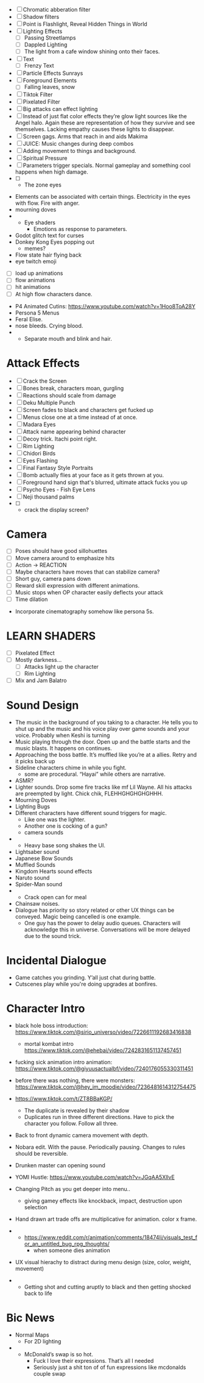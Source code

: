 - [ ] Chromatic abberation filter 
- [ ] Shadow filters
- [ ] Point is Flashlight, Reveal Hidden Things in World
- [ ] Lighting Effects
	- [ ] Passing Streetlamps
	- [ ] Dappled Lighting
	- [ ] The light from a cafe window shining onto their faces.
- [ ] Text
	- [ ] Frenzy Text
- [ ] Particle Effects Sunrays
- [ ] Foreground Elements
	- [ ] Falling leaves, snow
- [ ] Tiktok Filter
- [ ] Pixelated Filter
- [ ] Big attacks can effect lighting
- [ ] Instead of just flat color effects they’re glow light sources like the Angel halo. Again these are representation of how they survive and see themselves. Lacking empathy causes these lights to disappear. 
- [ ] Screen gags. Arms that reach in and aids Makima
- [ ] JUICE: Music changes during deep combos
- [ ] Adding movement to things and background. 
 - [ ] Spiritual Pressure
 - [ ] Parameters trigger specials. Normal gameplay and something cool happens when high damage. 
 - [ ] - The zone eyes
- Elements can be associated with certain things. Electricity in the eyes with flow. Fire with anger.
- mourning doves
- - Eye shaders 
	-  Emotions as response to parameters. 
- Godot glitch text for curses
- Donkey Kong Eyes popping out
	- memes?
- Flow state hair flying back
- eye twitch emoji
- [ ] load up animations
- [ ] flow animations
- [ ] hit animations
- [ ] At high flow characters dance. 
- P4 Animated Cutins:  https://www.youtube.com/watch?v=1Hoo8ToA28Y
- Persona 5 Menus
- Feral Elise. 
- nose bleeds. Crying blood.
- - Separate mouth and blink and hair.


# Attack Effects
- [ ] Crack the Screen
- [ ] Bones break, characters moan, gurgling
- [ ] Reactions should scale from damage
- [ ] Deku Multiple Punch
- [ ] Screen fades to black and characters get fucked up
- [ ] Menus close one at a time instead of at once.
- [ ] Madara Eyes
- [ ] Attack name appearing behind character
- [ ] Decoy trick. Itachi point right. 
- [ ] Rim Lighting
- [ ] Chidori Birds
- [ ] Eyes Flashing
- [ ] Final Fantasy Style Portraits
- [ ] Bomb actually flies at your face as it gets thrown at you.
- [ ] Foreground hand sign that's blurred, ultimate attack fucks you up
- [ ] Psycho Eyes  - Fish Eye Lens
- [ ] Neji thousand palms
- [ ] - crack the display screen?
# Camera
- [ ] Poses should have good sillohuettes
- [ ] Move camera around to emphasize hits
- [ ] Action -> REACTION
- [ ] Maybe characters have moves that can stabilize camera?
- [ ] Short guy, camera pans down
- [ ] Reward skill expression with different animations.
- [ ] Music stops when OP character easily deflects your attack
- [ ] Time dilation
- Incorporate cinematography somehow like persona 5s. 
# LEARN SHADERS
- [ ] Pixelated Effect
- [ ] Mostly darkness...
	- [ ] Attacks light up the character
	- [ ] Rim Lighting
- [ ] Mix and Jam Balatro

# Sound Design
- The music in the background of you taking to a character. He tells you to shut up and the music and his voice play over  game sounds and your voice. Probably when Keshi is turning
- Music playing through the door. Open up and the battle starts and the music blasts. It happens on continues. 
- Approaching the boss battle. It’s muffled like you’re at a allies. Retry and it picks back up
- Sideline characters chime in while you fight. 
	- some are procedural. “Hayai” while others are narrative. 
- ASMR?
- Lighter sounds. Drop some fire tracks like mf Lil Wayne. All his attacks are preempted by light. Chick chik, FLEHHGHGHGHGHHH. 
- Mourning Doves
- Lighting Bugs
- Different characters have different sound triggers for magic. 
	- Like one was the lighter. 
	- Another one is cocking of a gun?  
	- camera sounds 
- - Heavy base song shakes the UI. 
- Lightsaber sound
- Japanese Bow Sounds
- Muffled Sounds
- Kingdom Hearts sound effects
- Naruto sound 
- Spider-Man sound
- - Crack open can for meal
- Chainsaw noises. 
- Dialogue has priority so story related or other UX things can be conveyed. Magic being cancelled is one example. 
	- One guy has the power to delay audio queues. Characters will acknowledge this in universe. Conversations will be more delayed due to the sound trick. 
# Incidental Dialogue
- Game catches you grinding. Y’all just chat during battle. 
- Cutscenes play while you're doing upgrades at bonfires. 

# Character Intro
- black hole boss introduction: https://www.tiktok.com/@sirio_universo/video/7226611192683416838
	- mortal kombat intro https://www.tiktok.com/@ehebai/video/7242831651137457451
- fucking sick animation intro animation: https://www.tiktok.com/@giyuusactualbf/video/7240176055330311451
- before there was nothing, there were monsters: https://www.tiktok.com/@hey_im_moodie/video/7236481614312754475


- https://www.tiktok.com/t/ZT8BBaKGP/
	- The duplicate is revealed by their shadow 
	- Duplicates run in three different directions. Have to pick the character you follow. Follow all three. 
- Back to front dynamic camera movement with depth. 
- Nobara edit. With the pause. Periodically pausing. Changes to rules should be reversible. 
- Drunken master can opening sound 
- YOMI Hustle: https://www.youtube.com/watch?v=JGqAA5XllvE
- Changing Pitch as you get deeper into menu..
	- giving gamey effects like knockback, impact, destruction upon selection
- Hand drawn art trade offs are multiplicative for animation. color x frame.
- - https://www.reddit.com/r/animation/comments/18474li/visuals_test_for_an_untitled_bug_rpg_thoughts/
	- when someone dies animation
- UX visual hierachy to distract during menu design (size, color, weight, movement)
- - Getting shot and cutting aruptly to black and then getting shocked back to life
# Bic News
- Normal Maps
	- For 2D lighting
- - McDonald’s swap is so hot. 
	- Fuck I love their expressions. That’s all I needed
	- Seriously just a shit ton of of fun expressions like mcdonalds couple swap